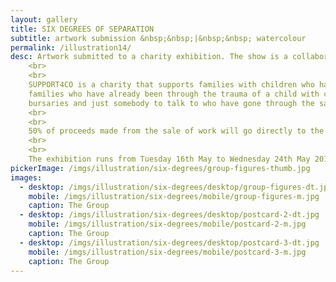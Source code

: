 ```yaml
---
layout: gallery
title: SIX DEGREES OF SEPARATION
subtitle: artwork submission &nbsp;&nbsp;|&nbsp;&nbsp; watercolour
permalink: /illustration14/
desc: Artwork submitted to a charity exhibition. The show is a collaboration between Words & Pictures Gallery, Teignmouth and SUPPORT4CO. 
    <br>
    <br>
    SUPPORT4CO is a charity that supports families with children who have been diagnosed with cancer. Support comes from 
    families who have already been through the trauma of a child with cancer, with advice, guidance, moral support, small 
    bursaries and just somebody to talk to who have gone through the same experience.
    <br>
    <br>
    50% of proceeds made from the sale of work will go directly to the charity.
    <br>
    <br>
    The exhibition runs from Tuesday 16th May to Wednesday 24th May 2017.
pickerImage: /imgs/illustration/six-degrees/group-figures-thumb.jpg
images:
  - desktop: /imgs/illustration/six-degrees/desktop/group-figures-dt.jpg
    mobile: /imgs/illustration/six-degrees/mobile/group-figures-m.jpg
    caption: The Group
  - desktop: /imgs/illustration/six-degrees/desktop/postcard-2-dt.jpg
    mobile: /imgs/illustration/six-degrees/mobile/postcard-2-m.jpg
    caption: The Group
  - desktop: /imgs/illustration/six-degrees/desktop/postcard-3-dt.jpg
    mobile: /imgs/illustration/six-degrees/mobile/postcard-3-m.jpg
    caption: The Group
---
```

